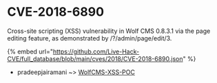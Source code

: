 # CVE-2018-6890

Cross-site scripting (XSS) vulnerability in Wolf CMS 0.8.3.1 via the page editing feature, as demonstrated by /?/admin/page/edit/3.

{% embed url="https://github.com/Live-Hack-CVE/full_database/blob/main/cves/2018/CVE-2018-6890.json" %}


* pradeepjairamani ~> [WolfCMS-XSS-POC](https://zeste.alice-snow.ru/2018/database/cve-2018-6890/wolfcms-xss-poc-pradeepjairamani)